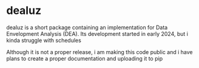 # dealuz

dealuz is a short package containing an implementation for Data Envelopment Analysis (DEA).
Its development started in early 2024, but i kinda struggle with schedules

Although it is not a proper release, i am making this code public and i have plans to create
a proper documentation and uploading it to pip